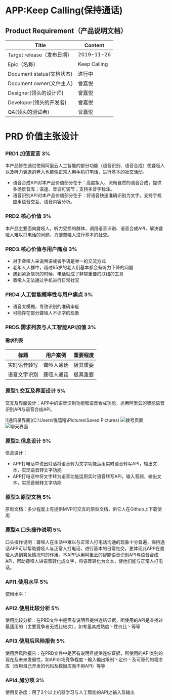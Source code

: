# APP:Keep Calling(保持通话)

## Product Requirement（产品说明文档）
|  Title   |  Content   |
| --- | --- |
|  Target release（发布日期）   |   2019-11-26  |
|   Epic（名称）  |   Keep Calling  |
|  Document status(文档状态)   |   进行中  |
|  Document owner(文件主人)   |  曾嘉悦   |
|   Designer(领头的设计师)  |  曾嘉悦   |
|   Developer(领头的开发者)  |  曾嘉悦   |    
|   QA(领头的测试者)  |  曾嘉悦   |


# PRD 价值主张设计

### PRD1.加值宣言 3%
本产品皆在通过使用阿里云人工智能的部分功能（语音识别、语音合成）使聋哑人以及听力衰退的老人也能像正常人用手机打电话，进行基本的社交活动。

* 语音合成API对本产品价值部分在于：高度拟人、流畅自然的语音合成，提供多场景音库；语速、音调可调节；支持多音字标注。
* 语音识别API对本产品价值部分在于：将语音快速准确识别为文字，支持手机应用语音交互、语音内容分析。


### PRD2.核心价值 3%
本产品主要面向聋哑人，听力受损的群体，调用语音识别、语音合成API，解决聋哑人难以打电话的问题，方便聋哑人进行基本的社交。


### PRD3.核心价值与用户痛点 3%
* 对于聋哑人来说唇语或者手语是唯一的交流方式
* 老年人人群中，超过65岁的老人们基本都会有听力下降的问题
* 遇到紧急情况的时候，电话就成了非常重要的联络的工具
* 聋哑人无法通过手机进行日常社交


### PRD4.人工智能概率性与用户痛点 3%
* 语音太模糊，导致识别的准确率低
* 可能存在部分聋哑人不识字的现象


### PRD5.需求列表与人工智能API加值 3%
#### 需求列表
|   标题  |  用户案例   |  重要程度   |
| --- | --- | --- |
|   实时语音转写  |  聋哑人通话   |   极其重要  |
|   语音文字识别  |  聋哑人通话   |   极其重要  |



### 原型1.交互及界面设计 5%
交互及界面设计：APP中的语音识别功能和语音合成功能，运用阿里云的智能语音识别API与语音合成API。

![通讯录界面](C:\Users\悦嘻嘻\Pictures\Saved Pictures)
![拨号页面](https://images.gitee.com/uploads/images/2019/1210/234226_09812169_1648179.png "dd.png")
![聊天界面](https://images.gitee.com/uploads/images/2019/1210/234253_849e413d_1648179.png "vv.png")

### 原型2.信息设计 5%
信息设计：
* APP打电话中说出对话将语音转为文字功能运用实时语音转写API，输出文本，实现语音转文字功能
* APP打电话中将文字转为语音功能运用实时语音转写API，输入音频，输出文本，实现音频转文字功能

### 原型3.原型文档 5%
原型文档：多少程度上有提供MVP可交互的原型文档，供它人在Github上下载使用

### 原型4.口头操作说明 5%
口头操作说明：聋哑人在生活中难以与正常人打电话沟通的现象十分普遍，保持通话APP可以帮助聋哑人与正常人打电话，进行基本的日常社交，更体现此APP在聋哑人遇到紧急情况时的作用。本APP运用阿里云的智能语音识别API与语音合成API，帮助聋哑人讲语音转化成文字，将语音转化为文本，使他们能与正常人打电话。


### API1.使用水平 5%
使用水平：

### API2.使用比较分析 5%
使用比较分析：在PRD文件中是否有说明且提供连结证据，所使用的API是查找过最适用的（主要竞争者无或比较次），如考量其成熟度丶性价比丶等等

### API3.使用后风险报告 5%
使用后风险报告：在PRD文件中是否有说明且提供连结证据，所使用的API类别的现在及未来发展性，如API市场竞争程度丶输入输出限制丶定价丶及可替代的程序库（改用自己开发的代码及数据库而不用API）等等

### API4.加分项 3%
使用复杂度：用了2个以上机器学习与人工智能的API之输入及输出
